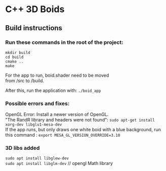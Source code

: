 # C++ 3D Boids

## Build instructions

### Run these commands in the root of the project:

`mkdir build`  
`cd build`  
`cmake ..`  
`make`

For the app to run, boid.shader need to be moved  
from /src to /build.

After this, run the application with: `./boid_app`

### Possible errors and fixes:

OpenGL Error: Install a newer version of OpenGL.  
"The RandR library and headers were not found": `sudo apt-get install xorg-dev libglu1-mesa-dev`  
If the app runs, but only draws one white boid with a blue background, run this command : `export MESA_GL_VERSION_OVERRIDE=3.10`

### 3D libs added
`sudo apt install libglew-dev`  
`sudo apt install libglm-dev` // opengl Math library
